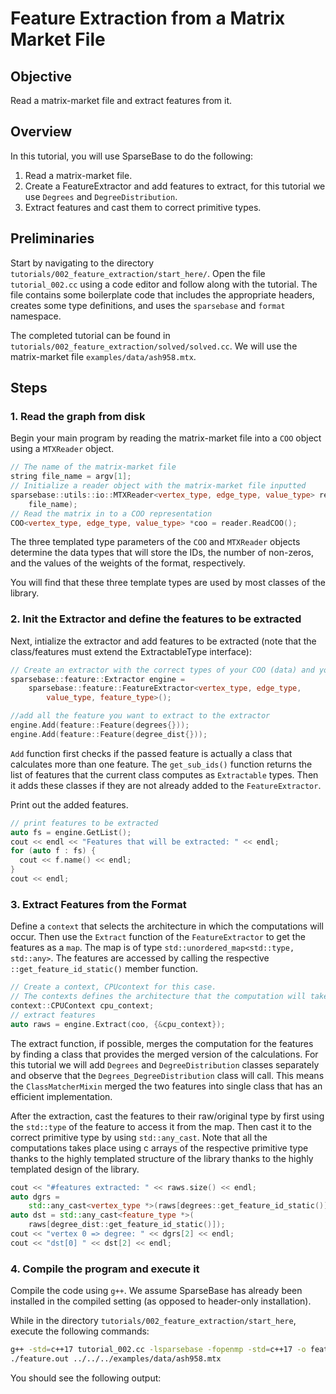 # Feature Extraction from a Matrix Market File

## Objective
Read a matrix-market file and extract features from it.

## Overview

In this tutorial, you will use SparseBase to do the following:

1. Read a matrix-market file.
2. Create a FeatureExtractor and add features to extract, for this tutorial we use `Degrees` and `DegreeDistribution`.
3. Extract features and cast them to correct primitive types.

## Preliminaries
Start by navigating to the directory `tutorials/002_feature_extraction/start_here/`. Open the file `tutorial_002.cc` using a code editor and follow along with the tutorial. The file contains some boilerplate code that includes the appropriate headers, creates some type definitions, and uses the `sparsebase` and `format` namespace.

The completed tutorial can be found in `tutorials/002_feature_extraction/solved/solved.cc`. We will use the matrix-market file `examples/data/ash958.mtx`.

## Steps

### 1. Read the graph from disk
Begin your main program by reading the matrix-market file into a `COO` object using a `MTXReader` object.

```c++
// The name of the matrix-market file
string file_name = argv[1];
// Initialize a reader object with the matrix-market file inputted
sparsebase::utils::io::MTXReader<vertex_type, edge_type, value_type> reader(
    file_name);
// Read the matrix in to a COO representation
COO<vertex_type, edge_type, value_type> *coo = reader.ReadCOO();
```

The three templated type parameters of the `COO` and `MTXReader` objects determine the data types that will store the IDs, the number of non-zeros, and the values of the weights of the format, respectively. 

You will find that these three template types are used by most classes of the library.

### 2. Init the Extractor and define the features to be extracted
Next, intialize the extractor and add features to be extracted (note that the class/features must extend the ExtractableType interface):

```c++
// Create an extractor with the correct types of your COO (data) and your expected feature type
sparsebase::feature::Extractor engine =
    sparsebase::feature::FeatureExtractor<vertex_type, edge_type,
        value_type, feature_type>();

//add all the feature you want to extract to the extractor
engine.Add(feature::Feature(degrees{}));
engine.Add(feature::Feature(degree_dist{}));
```
`Add` function first checks if the passed feature is actually a class that calculates more than one feature. The `get_sub_ids()` function returns the list of features that the current class computes as `Extractable` types. Then it adds these classes if they are not already added to the `FeatureExtractor`.


Print out the added features.

```c++
// print features to be extracted
auto fs = engine.GetList();
cout << endl << "Features that will be extracted: " << endl;
for (auto f : fs) {
  cout << f.name() << endl;
}
cout << endl;
```

### 3. Extract Features from the Format

Define a `context` that selects the architecture in which the computations will occur.
Then use the `Extract` function of the `FeatureExtractor` to get the features as a `map`.
The map is of type `std::unordered_map<std::type, std::any>`. The features are accessed by calling the respective `::get_feature_id_static()` member function. 

```c++
// Create a context, CPUcontext for this case.
// The contexts defines the architecture that the computation will take place in.
context::CPUContext cpu_context;
// extract features
auto raws = engine.Extract(coo, {&cpu_context});
```

The extract function, if possible, merges the computation for the features by finding a class that provides the merged version of the calculations.
For this tutorial we will add `Degrees` and `DegreeDistribution` classes separately and observe that the `Degrees_DegreeDistribution` class will call. This means the `ClassMatcherMixin` merged the two features into single class that has an efficient implementation.

After the extraction, cast the features to their raw/original type by first using the `std::type` of the feature to access it from the map. Then cast it to the correct primitive type by using `std::any_cast`.
Note that all the computations takes place using c arrays of the respective primitive type thanks to the highly templated structure of the library thanks to the highly templated design of the library.

```c++
cout << "#features extracted: " << raws.size() << endl;
auto dgrs =
    std::any_cast<vertex_type *>(raws[degrees::get_feature_id_static()]);
auto dst = std::any_cast<feature_type *>(
    raws[degree_dist::get_feature_id_static()]);
cout << "vertex 0 => degree: " << dgrs[2] << endl;
cout << "dst[0] " << dst[2] << endl;
```

### 4. Compile the program and execute it
Compile the code using `g++`. We assume SparseBase has already been installed in the compiled setting (as opposed to header-only installation).

While in the directory `tutorials/002_feature_extraction/start_here`, execute the following commands:
```bash
g++ -std=c++17 tutorial_002.cc -lsparsebase -fopenmp -std=c++17 -o feature.out
./feature.out ../../../examples/data/ash958.mtx
```

You should see the following output:

```
```
